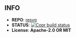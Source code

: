 ## INFO

- **REPO**: [resvg](https://github.com/linebender/resvg)
- **STATUS**: [![Copr build status](https://copr.fedorainfracloud.org/coprs/clarlok/tools/package/resvg/status_image/last_build.png)](https://copr.fedorainfracloud.org/coprs/clarlok/tools/package/resvg/)
- **License**: **Apache-2.0 OR MIT**